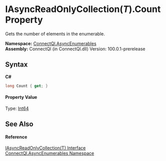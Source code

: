 # IAsyncReadOnlyCollection(*T*).Count Property 
 

Gets the number of elements in the enumerable.

**Namespace:**&nbsp;<a href="N_ConnectQl_AsyncEnumerables">ConnectQl.AsyncEnumerables</a><br />**Assembly:**&nbsp;ConnectQl (in ConnectQl.dll) Version: 100.0.1-prerelease

## Syntax

**C#**<br />
``` C#
long Count { get; }
```


#### Property Value
Type: <a href="http://msdn2.microsoft.com/en-us/library/6yy583ek" target="_blank">Int64</a>

## See Also


#### Reference
<a href="T_ConnectQl_AsyncEnumerables_IAsyncReadOnlyCollection_1">IAsyncReadOnlyCollection(T) Interface</a><br /><a href="N_ConnectQl_AsyncEnumerables">ConnectQl.AsyncEnumerables Namespace</a><br />